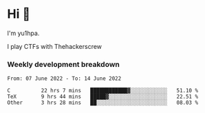 # Hi 👋

I'm yu1hpa.

I play CTFs with Thehackerscrew

### Weekly development breakdown

<!--START_SECTION:waka-->

```text
From: 07 June 2022 - To: 14 June 2022

C          22 hrs 7 mins   ████████████▓░░░░░░░░░░░░   51.10 %
TeX        9 hrs 44 mins   █████▓░░░░░░░░░░░░░░░░░░░   22.51 %
Other      3 hrs 28 mins   ██░░░░░░░░░░░░░░░░░░░░░░░   08.03 %
```

<!--END_SECTION:waka-->

